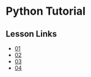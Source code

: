 # Python Tutorial
## Lesson Links
* [01](01/lesson_01.md)
* [02](02/lesson_02.md)
* [03](03/lesson_03.md)
* [04](04/lesson_04.md)